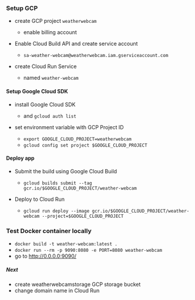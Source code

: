 ### Setup GCP

- create GCP project `weatherwebcam`
  - enable billing account
  
- Enable Cloud Build API and create service account
  - `sa-weather-webcam@weatherwebcam.iam.gserviceaccount.com`

- create Cloud Run Service
  - named `weather-webcam`

#### Setup Google Cloud SDK

- install Google Cloud SDK
  - and `gcloud auth list`
  
- set environment variable with GCP Project ID
  - `export GOOGLE_CLOUD_PROJECT=weatherwebcam`
  - `gcloud config set project $GOOGLE_CLOUD_PROJECT`

#### Deploy app

- Submit the build using Google Cloud Build
  - `gcloud builds submit --tag gcr.io/$GOOGLE_CLOUD_PROJECT/weather-webcam`

- Deploy to Cloud Run
  - `gcloud run deploy --image gcr.io/$GOOGLE_CLOUD_PROJECT/weather-webcam --project=$GOOGLE_CLOUD_PROJECT`



### Test Docker container locally
  - `docker build -t weather-webcam:latest .`
  - `docker run --rm -p 9090:8080 -e PORT=8080 weather-webcam`
  - go to http://0.0.0.0:9090/




##### Next

- create weatherwebcamstorage GCP storage bucket
- change domain name in Cloud Run